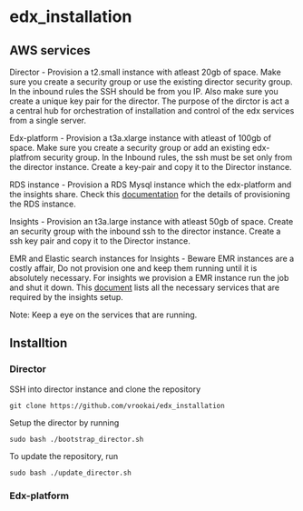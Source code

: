 # edx_installation

## AWS services 

Director - Provision a t2.small instance with atleast 20gb of space. Make sure you create a security group or use the existing director security group. In the inbound rules the SSH should be from you IP. Also make sure you create a unique key pair for the director. The purpose of the dirctor is act a a central hub for orchestration of installation and control of the edx services from a single server. 

Edx-platform - Provision a t3a.xlarge instance with atleast of 100gb of space. Make sure you create a security group or add an existing edx-platfrom security group. In the Inbound rules, the ssh must be set only from the director instance. Create a key-pair and copy it to the Director instance. 

RDS instance - Provision a RDS Mysql instance which the edx-platform and the insights share. Check this [documentation](https://openedx-deployment.doc.opencraft.com/en/latest/shared/RDS/) for the details of provisioning the RDS instance.

Insights - Provision an t3a.large instance with atleast 50gb of space. Create an security group with the inbound ssh to the director instance. Create a ssh key pair and copy it to the Director instance. 

EMR and Elastic search instances for Insights - Beware EMR instances are a costly affair, Do not provision one and keep them running until it is absolutely necessary. For insights we provision a EMR instance run the job and shut it down. This [document](https://openedx-deployment.doc.opencraft.com/en/latest/analytics/AWS_setup/) lists all the necessary services that are required by the insights setup. 


Note: Keep a eye on the services that are running.

## Installtion

### Director

SSH into director instance and clone the repository

```
git clone https://github.com/vrookai/edx_installation
```

Setup the director by running 

```
sudo bash ./bootstrap_director.sh
```

To update the repository, run 

```
sudo bash ./update_director.sh
```

### Edx-platform



